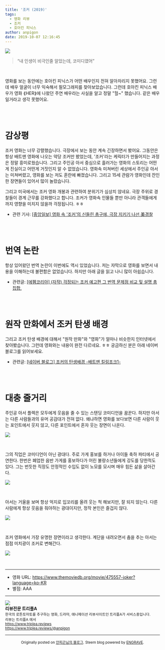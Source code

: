 ```yaml
---
title: '조커 (2019)'
tags:
  - 영화 리뷰
  - 조커
  - 호아킨 피닉스
author: anpigon
date: 2019-10-07 12:16:45
---
```


[![](https://steemitimages.com/640x0/https://img.youtube.com/vi/x60mB0zXZ38/maxresdefault.jpg)](https://www.youtube.com/watch?v=x60mB0zXZ38)

> “내 인생이 비극인줄 알았는데, 코미디였어”

<br>

영화를 보는 동안에는 호아킨 피닉스가 어떤 배우인지 전혀 알아차리지 못했어요. 그런데 배우 얼굴이 너무 익숙해서 필모그래피를 찾아보았습니다. 그런데 호아킨 피닉스 배우가 영화 ⟪HER⟫에 나왔던 주연 배우라는 사실을 알고 정말 "헐~" 했습니다. 같은 배우일거라고 생각 못했어요. 

<br><br>

# 감상평

조커 영화는 너무 강렬했습니다. 극장에서 보는 동안 계속 긴장하면서 봤어요. 그동안은 항상 배트맨 영화에 나오는 악당 조커만 봤었는데, '조커'라는 케릭터가 만들어지는 과정은 정말 흥미로웠습니다. 그리고 주인공 아서 중심으로 흘러가는 영화의 스토리는 어떤게 진실이고 어떤게 거짓인지 알 수 없었습니다. 영화속 미쳐버린 세상에서 주인공 아서는 미쳐버렸고, 영화를 보는 저도 혼란에 빠졌습니다. 그리고 15세 관람가 영화인데 잔인한 장면들이 있어서 많이 놀랐습니다.

<!-- more -->

그리고 미국에서는 조커 영화 개봉과 관련하여 분위기가 심상치 않네요. 극장 주위로 경찰들이 경계 근무를 강화했다고 합니다. 조커가 영화속 인물들 뿐만 아니라 관객들에게까지 영향을 미치지 않을까 걱정됩니다. ㅎㅎ

- 관련 기사: [\[중앙일보\] 영화 속 '조커'의 신들린 총구에, 극장 지키기 나선 美경찰](https://news.joins.com/article/23595634)

<br><br>

# 번역 논란

항상 있어왔던 번역 논란이 이번에도 역시 있었습니다. 저는 자막으로 영화를 보면서 내용을 이해하는데 불편함은 없었습니다. 하지만 아래 글을 읽고 나니 많이 아쉽습니다.

- 관련글: [\[에펨코리아\] (자작) 걱정되는 조커 예고편 그 번역 문제점 비교 및 설명 총집합.](https://www.fmkorea.com/best/2179059113)

<br><br>

# 원작 만화에서 조커 탄생 배경
그리고 조커 탄생 배경에 대해서 "원작 만화"와 "영화"가 얼마나 비슷한지 인터넷에서  찾아봤습니다. 그런데 영화와는 내용이 완전 다르네요. ㅎㅎ 궁금하신 분은 아래 네이버 블로그를 읽어보세요.

- 관련글: [\[네이버 블로그\] 조커의 탄생배경 -배트맨 킬링조크1-](https://m.blog.naver.com/PostView.nhn?blogId=yhy2325&logNo=220584951814&proxyReferer=https%3A%2F%2Fwww.google.com%2F)

<br><br>

# 대충 줄거리

주인공 아서 플렉은 모두에게 웃음을 줄 수 있는 스탠딩 코미디언을 꿈꾼다. 하지만 아서는 다른 사람들과의 유머 공감대가 전혀 없다. 왜냐하면 영화를 보다보면 다른 사람이 웃는 포인트에서 웃지 않고, 다른 포인트에서 혼자 웃는 장면이 나온다.

![](https://t1.daumcdn.net/movie/99909364921b435c9af952ecdb17781c1569843405260)

<br>

그의 직업은 코미디언이 아닌 광대다. 주로 가게 홍보를 하거나 아이들 축하 파티에서 공연한다. 한번은 폐업한 음반 가게를 홍보하다가 어린 불량소년들에게 강도를 당한적도 있다. 그는 번듯한 직장도 안정적인 수입도 없이 노모를 모시며 매우 힘든 삶을 살아간다.

![](https://t1.daumcdn.net/movie/d2ff44f848624720a8b5857b8182e3dd1569843335959)

<br>

아서는 거울을 보며 항상 억지로 입꼬리를 올려 웃는 척 해보지만, 잘 되지 않는다. 다른사람에게 항상 웃음을 줘야하는 광대이지만, 정작 본인은 즐겁지 않다.

![](https://t1.daumcdn.net/movie/b643dbca1de54d82b17f18cf89ef3de81568725071176)

<br>

조커 영화에서 가장 유명한 장면이라고 생각한다. 계단을 내려오면서 춤을 추는 아서는 점점 미치광이 조커로 변해간다.

![](https://t1.daumcdn.net/movie/b5fc4f3e77404b54a447d167688bedd11565003441191)

<br>

---

* 영화 URL: https://www.themoviedb.org/movie/475557-joker?language=ko-KR
* 별점: AAA

<hr><div class="pull-left"><img src='https://cdn.steemitimages.com/300x0/https://cdn.steemitimages.com/DQmRUA4nEVgikokJ63CPw6ZgKLL48dvoUtYTvFvYnuMwBpt/image.png' style="margin-right: 10px"/></div><b>리뷰전문 트리플A</b><br><sub>한국의 로튼토마토를 추구하는 영화, 드라마, 애니메이션 리뷰사이트인 트리플A가 서비스중입니다.<br>리뷰는 트리플A 에서<br><a href='https://www.triplea.reviews'>https://www.triplea.reviews</a><br><a href='https://www.triplea.reviews/@anpigon'>https://www.triplea.reviews/@anpigon</a></sub><br>


***
<center><sup>

Originally posted on [안피곤님의 블로그](http://anpigon.dblog.org/yeonghwa-iyagi-jokeo-2019). Steem blog powered by [ENGRAVE](https://engrave.website).

</sup></center>